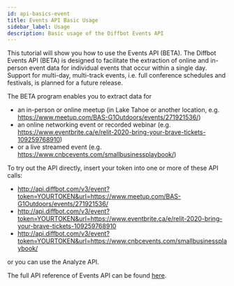 ```yaml
---
id: api-basics-event
title: Events API Basic Usage
sidebar_label: Usage
description: Basic usage of the Diffbot Events API
---
```


This tutorial will show you how to use the Events API (BETA). The Diffbot Events API (BETA) is designed to facilitate the extraction of online and in-person event data for individual events that occur within a single day. Support for multi-day, multi-track events, i.e. full conference schedules and festivals, is planned for a future release.

The BETA program enables you to extract data for 
- an in-person or online meetup (in Lake Tahoe or another location, e.g. https://www.meetup.com/BAS-G1Outdoors/events/271921536/)
- an online networking event or recorded webinar (e.g. https://www.eventbrite.ca/e/relit-2020-bring-your-brave-tickets-109259768910)
- or a live streamed event (e.g. https://www.cnbcevents.com/smallbusinessplaybook/)

To try out the API directly, insert your token into one or more of these API calls:
- http://api.diffbot.com/v3/event?token=YOURTOKEN&url=https://www.meetup.com/BAS-G1Outdoors/events/271921536/
- http://api.diffbot.com/v3/event?token=YOURTOKEN&url=https://www.eventbrite.ca/e/relit-2020-bring-your-brave-tickets-109259768910
- http://api.diffbot.com/v3/event?token=YOURTOKEN&url=https://www.cnbcevents.com/smallbusinessplaybook/

or you can use the Analyze API.

The full API reference of Events API can be found [here](api-event).
